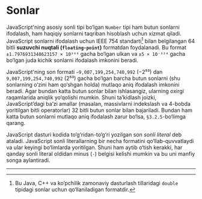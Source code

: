 # Sonlar

JavaScript'ning asosiy sonli tipi bo‘lgan `Number` tipi ham butun sonlarni ifodalash, ham haqiqiy sonlarni taqriban hisoblash uchun xizmat qiladi. JavaScript sonlarni ifodalash uchun IEEE 754 standarti[^1] bilan belgilangan 64 bitli **suzuvchi nuqtali (`floating-point`)** formatdan foydalanadi. Bu format `±1.7976931348623157 × 10³⁰⁸` gacha bo‘lgan ulkan va `±5 × 10⁻³²⁴` gacha bo‘lgan juda kichik sonlarni ifodalash imkonini beradi.

JavaScript'ning son formati `−9,007,199,254,740,992` (−2⁵³) dan `9,007,199,254,740,992` (2⁵³) gacha bo‘lgan barcha butun sonlarni (shu sonlarning o‘zini ham qo‘shgan holda) mutlaqo aniq ifodalash imkonini beradi. Agar bundan katta butun sonlar bilan ishlasangiz, ularning oxirgi raqamlarida aniqlik yo‘qolishi mumkin. Shuni ta’kidlash joizki, JavaScript’dagi ba’zi amallar (masalan, massivlarni indekslash va 4-bobda yoritilgan bitli operatorlar) 32 bitli butun sonlar bilan bajariladi. Bundan ham katta butun sonlarni mutlaqo aniq ifodalash zarur bo‘lsa, `§3.2.5`-bo‘limga qarang.

JavaScript dasturi kodida to‘g‘ridan-to‘g‘ri yozilgan son _sonli literal_ deb ataladi. JavaScript sonli literallarning bir necha formatini qo‘llab-quvvatlaydi va ular keyingi bo‘limlarda yoritilgan. Shuni ham aytib o‘tish kerakki, har qanday sonli literal oldidan minus (`-`) belgisi kelishi mumkin va bu uni manfiy songa aylantiradi.

---

[^1]: Bu Java, C++ va ko‘pchilik zamonaviy dasturlash tillaridagi `double` tipidagi sonlar uchun qo‘llaniladigan formatdir.
